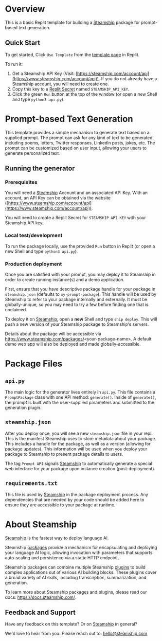 # Overview
This is a basic Replit template for building a [Steamship](https://steamship.com) package for prompt-based text generation.

## Quick Start

To get started, Click `Use Template` from the [template page](https://replit.com/@steamship/Steamship-Prompt-App-Template?v=1) in Replit.

To run it:
1. Get a Steamship API Key (Visit: [https://steamship.com/account/api](https://www.steamship.com/account/api)). If you do not
   already have a Steamship account, you will need to create one.
1. Copy this key to a [Replit Secret](https://docs.replit.com/programming-ide/storing-sensitive-information-environment-variables) named `STEAMSHIP_API_KEY`.
1. Click the green `Run` button at the top of the window (or open a new Shell and type `python3 api.py`).

# Prompt-based Text Generation

This template provides a simple mechanism to generate text based on a supplied prompt. The prompt can ask for any kind of text to be generated, including poems, letters, Twitter responses, LinkedIn posts, jokes, etc. The prompt can be customized based on user input, allowing your users to generate personalized text.

## Running the generator

### Prerequisites

You will need a [Steamship](https://steamship.com) Account and an associated API Key. With an account, an API Key can be obtained
via the website ([https://www.steamship.com/account/api](https://www.steamship.com/account/api)).

You will need to create a Replit Secret for `STEAMSHIP_API_KEY` with your Steamship API key. 

### Local test/development

To run the package locally, use the provided `Run` button in Replit (or open a new Shell and type `python3 api.py`).

### Production deployment

Once you are satisfied with your prompt, you may deploy it to Steamship in order to create running instance(s) and a demo application.

First, ensure that you have descriptive package handle for your package in `steamship.json` (defaults to `my-prompt-package`). This handle will be used by Steamship to refer to your package internally and externally. It must be globally-unique, so you may need to try a few before finding one that is unclaimed.

To deploy it on [Steamship](https://steamship.com), open a **new** Shell and type `ship deploy`. This will push a new version of your Steamship package to Steamship's servers.

Details about the package will be accessible via https://www.steamship.com/packages/<your-package-name\>. A default demo web app will also be deployed and made globally-accessible.

# Package Files

## `api.py`

The main logic for the generator lives entirely in `api.py`. This file contains a `PromptPackage` class with one API method: `generate()`. Inside of `generate()`, the prompt is built with the user-supplied parameters and submitted to the generation plugin.

## `steamship.json`

After you deploy once, you will see a new `steamship.json` file in your repl. This is the manifest Steamship uses to store metadata about your package. This includes a handle for the package, as well as a version (allowing for package updates). This information will be used when you deploy your package to Steamship to present package details to users.

The tag `Prompt API` signals [Steamship](https://steamship.com) to automatically generate a special web interface for your package upon instance creation (post-deployment).

## `requirements.txt`

This file is used by [Steamship](https://steamship.com) in the package deployment process. Any dependencies that are needed by your code should be added here to ensure they are accessible to your package at runtime.

# About Steamship

[Steamship](https://steamship.com) is the fastest way to deploy language AI.

Steamship [packages](https://steamship.com/packages) provide a mechanism for encapsulating and deploying your language AI logic, 
allowing invocation with parameters that supports auto-scaling and persistence via a static HTTP endpoint.

Steamship packages can combine multiple Steamship [plugins](https://steamship.com/plugins) to build complex applications out of various AI building blocks. These plugins cover a broad variety of AI skills, including transcription, summarization, and generation.

To learn more about Steamship packages and plugins, please read our docs: https://docs.steamship.com/.

## Feedback and Support

Have any feedback on this template? Or on [Steamship](https://steamship.com) in general?

We'd love to hear from you. Please reach out to: hello@steamship.com

